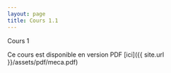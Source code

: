 ```yaml
---
layout: page
title: Cours 1.1
---
```


Cours 1

Ce cours est disponible en version PDF [ici]({{ site.url }}/assets/pdf/meca.pdf)